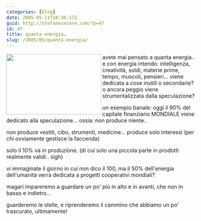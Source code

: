 ```yaml
---
categories: [blog]
date: 2005-05-11T18:36:17Z
guid: http://stefanocecere.com/?p=47
id: 47
title: quanta energia…
slug: /2005/05/quanta-energia/
---
```


<img src="http://idd02n82.eresmas.net/esoterismo/fotos/energia.jpg" width="250" height="160" align="left" />avete mai pensato a quanta energia.. e con energia intendo: intelligenza, creatività, soldi, materie prime, tempo, muscoli, pensieri… viene dedicata a cose inutili o secondarie? o ancora peggio viene strumentalizzata dalla speculazione?

un esempio banale: oggi il 90% del capitale finanziario MONDIALE viene dedicato alla speculazione… ossia: non produce niente..
  
non produce vestiti, cibo, strumenti, medicine… produce solo interessi (per chi ovviamente gestisce la faccenda)

solo il 10% va in produzione. (di cui solo una piccola parte in prodotti realmente validi.. sigh)

vi immaginate il giorno in cui non dico il 100, ma il 50% dell'energia dell'umanità verrà dedicata a progetti cooperativi mondiali?
  
magari impareremo a guardare un po' più in alto e in avanti, che non in basso e indietro…

guarderemo le stelle, e riprenderemo il cammino che abbiamo un po' trascurato, ultimamente!